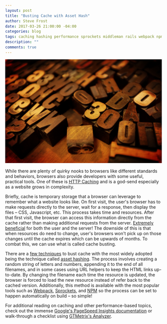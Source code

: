```yaml
---
layout: post
title: "Busting Cache with Asset Hash"
author: Steve Frost
date: 2017-03-26 21:00:00 -04:00
categories: blog
tags: caching hashing performance sprockets middleman rails webpack npm
description: ""
comments: true
---
```


![asset-hash-picture](/assets/img/blogs/assethash1.jpg)

While there are plenty of quirky nooks to browsers like different standards and behaviors, browsers also provide developers with some useful, practical tools. One of these is [HTTP Caching](https://developers.google.com/web/fundamentals/performance/optimizing-content-efficiency/http-caching) and is a god-send especially as a website grows in complexity. 

Briefly, cache is temporary storage that a browser can leverage to remember what a website looks like. On first visit, the user's browser has to make requests directly to the server, wait for a response, then display the files – CSS, Javascript, etc. This process takes time and resources. After that first visit, the browser can access this information directly from the cache rather than making additional requests from the server. [Extremely beneficial](https://developers.google.com/speed/docs/insights/LeverageBrowserCaching) for both the user and the server! The downside of this is that when resources do need to change, user's browsers won't pick up on those changes until the cache expires which can be upwards of months. To combat this, we can use what is called cache busting.

There are a [few techniques](https://css-tricks.com/strategies-for-cache-busting-css/) to bust cache with the most widely adopted being the technique called [asset hashing](https://survivejs.com/webpack/optimizing/adding-hashes-to-filenames/). The process involves creating a random string of letters and numbers, appending it to the end of all filenames, and in some cases using URL helpers to keep the HTML links up-to-date. By changing the filename each time the resource is updated, the browser is forced to load the new resource instead of refer back to the cached version. Additionally, this method is available with the most popular tools such as [Webpack](https://medium.com/@okonetchnikov/long-term-caching-of-static-assets-with-webpack-1ecb139adb95#.ycss3zitu), [Sprockets](https://middlemanapp.com/advanced/improving-cacheability/), and [NPM](https://www.npmjs.com/package/asset_hash) so the process can be set to happen automatically on build – so simple!

For additional reading on caching and other performance-based topics, check out the immense [Google's PageSpeed Insights documentation](https://developers.google.com/speed/pagespeed/insights/) or walk-through a checklist using [GTMetrix's Analyzer](https://gtmetrix.com/).


